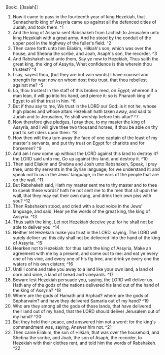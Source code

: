  Book:: [[Isaiah]]
 1. Now it came to pass in the fourteenth year of king Hezekiah, that Sennacherib king of Assyria came up against all the defenced cities of Judah, and took them. ^1
 2. And the king of Assyria sent Rabshakeh from Lachish to Jerusalem unto king Hezekiah with a great army. And he stood by the conduit of the upper pool in the highway of the fuller's field. ^2
 3. Then came forth unto him Eliakim, Hilkiah's son, which was over the house, and Shebna the scribe, and Joah, Asaph's son, the recorder. ^3
 4. And Rabshakeh said unto them, Say ye now to Hezekiah, Thus saith the great king, the king of Assyria, What confidence is this wherein thou trustest? ^4
 5. I say, sayest thou, (but they are but vain words) I have counsel and strength for war: now on whom dost thou trust, that thou rebellest against me? ^5
 6. Lo, thou trustest in the staff of this broken reed, on Egypt; whereon if a man lean, it will go into his hand, and pierce it: so is Pharaoh king of Egypt to all that trust in him. ^6
 7. But if thou say to me, We trust in the LORD our God: is it not he, whose high places and whose altars Hezekiah hath taken away, and said to Judah and to Jerusalem, Ye shall worship before this altar? ^7
 8. Now therefore give pledges, I pray thee, to my master the king of Assyria, and I will give thee two thousand horses, if thou be able on thy part to set riders upon them. ^8
 9. How then wilt thou turn away the face of one captain of the least of my master's servants, and put thy trust on Egypt for chariots and for horsemen? ^9
 10. And am I now come up without the LORD against this land to destroy it? the LORD said unto me, Go up against this land, and destroy it. ^10
 11. Then said Eliakim and Shebna and Joah unto Rabshakeh, Speak, I pray thee, unto thy servants in the Syrian language; for we understand it: and speak not to us in the Jews' language, in the ears of the people that are on the wall. ^11
 12. But Rabshakeh said, Hath my master sent me to thy master and to thee to speak these words? hath he not sent me to the men that sit upon the wall, that they may eat their own dung, and drink their own piss with you? ^12
 13. Then Rabshakeh stood, and cried with a loud voice in the Jews' language, and said, Hear ye the words of the great king, the king of Assyria. ^13
 14. Thus saith the king, Let not Hezekiah deceive you: for he shall not be able to deliver you. ^14
 15. Neither let Hezekiah make you trust in the LORD, saying, The LORD will surely deliver us: this city shall not be delivered into the hand of the king of Assyria. ^15
 16. Hearken not to Hezekiah: for thus saith the king of Assyria, Make an agreement with me by a present, and come out to me: and eat ye every one of his vine, and every one of his fig tree, and drink ye every one the waters of his own cistern; ^16
 17. Until I come and take you away to a land like your own land, a land of corn and wine, a land of bread and vineyards. ^17
 18. Beware lest Hezekiah persuade you, saying, the LORD will deliver us. Hath any of the gods of the nations delivered his land out of the hand of the king of Assyria? ^18
 19. Where are the gods of Hamath and Arphad? where are the gods of Sepharvaim? and have they delivered Samaria out of my hand? ^19
 20. Who are they among all the gods of these lands, that have delivered their land out of my hand, that the LORD should deliver Jerusalem out of my hand? ^20
 21. But they held their peace, and answered him not a word: for the king's commandment was, saying, Answer him not. ^21
 22. Then came Eliakim, the son of Hilkiah, that was over the household, and Shebna the scribe, and Joah, the son of Asaph, the recorder, to Hezekiah with their clothes rent, and told him the words of Rabshakeh. ^22
